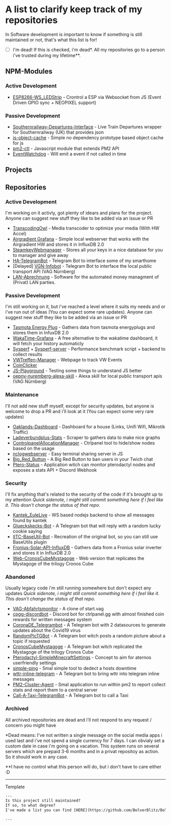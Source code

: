 # A list to clarify keep track of my repositories
In Software development is important to know if something is still maintained or not, that's what this list is for!  

- [ ] I'm dead! If this is checked, i'm dead*. All my repositories go to a person i've trusted during my lifetime**.

## NPM-Modules
### Active Development
- [ESP8266-WS_LEDStrip](https://github.com/BolverBlitz/ESP8266-WS_LEDStrip) - Crontrol a ESP via Websocket from JS (Event Driven GPIO sync + NEOPIXEL support)

### Passive Development
- [Southernrailway-Departures-Interface](https://github.com/BolverBlitz/Southernrailway-Departures-Interface) - Live Train Departures wrapper for Southernrailway (UK) that provides json
- [js-object-cache](https://github.com/BolverBlitz/js-object-cache) - Simple no dependency prototype based object cache for js 
- [pm2-ctl](https://github.com/BolverBlitz/pm2-ctl) - Javascript module that extends PM2 API 
- [EventWatchdog](https://github.com/BolverBlitz/EventWatchdog) - Will emit a event if not called in time 


## Projects

## Repositories
### Active Development
I'm working on it activly, got plenty of idears and plans for the project. Anyone can suggest new stuff they like to be added via an issue or PR
- [TranscodingOwl](https://github.com/BolverBlitz/TranscodingOwl) - Media transcoder to optimize your media (With HW Accel)
- [Airgradient Grafana](https://github.com/BolverBlitz/airgradient-grafana) - Simple local webserver that works with the Airgradient HW and stores it in InfluxDB 2.0
- [SteamkeyWebmanager](https://github.com/BolverBlitz/SteamkeyWebmanager) - Stores all your keys in a nice database for you to manager and give away 
- [HA-TelegramBot](https://github.com/BolverBlitz/HA-TelegramBot) - Telegram Bot to interface some of my smarthome
- [Delayed] [VGN-Infobot](https://github.com/BolverBlitz/VGN-Infobot) - Telegram Bot to interface the local public transport API (VAG Nürnberg)
- [LAN-Abrechnung](https://github.com/EBG-PW/LAN-Abrechnung) - Software for the automated money managment of (Privat) LAN parties. 

### Passive Development
I'm still working on it, but i've reached a level where it suits my needs and or i've run out of ideas (You can expect some rare updates). Anyone can suggest new stuff they like to be added via an issue or PR
- [Tasmota Energy Plug](https://github.com/BolverBlitz/tasmota_energyplug) - Gathers data from tasmota energyplugs and stores them in InfuxDB 2.0
- [WakaTime-Grafana](https://github.com/BolverBlitz/WakaTime-Grafana) - A free alternative to the wakatime dashboard, it will fetch your history automaticly 
- [Sysperf](https://github.com/BolverBlitz/sysperf) + [Sysperf-server](https://github.com/BolverBlitz/sysperf-server) - Performance benchmark script + backend to collect results
- [VWTreffen-Manager](https://github.com/BolverBlitz/VWTreffen-Manager) - Webpage to track VW Events
- [CoinClicker](https://github.com/BolverBlitz/CoinClicker)
- [JS-Playground](https://github.com/BolverBlitz/JS-Playground) - Testing some things to understand JS better
- [oepnv-nuremberg-alexa-skill](https://github.com/BolverBlitz/oepnv-nuremberg-alexa-skill) - Alexa skill for local public transport apis (VAG Nürnberg)

### Maintenance
I'll not add new stuff myself, except for security updates, but anyone is welcome to drop a PR and i'll look at it (You can expect some very rare updates)
- [Oaklands-Dashboard](https://github.com/BolverBlitz/Oaklands-Dashboard) - Dashboard for a house (Links, Unifi Wifi, Mikrotik Traffic)
- [Ladeverbundplus-Stats](https://github.com/BolverBlitz/Ladeverbundplus-Stats) - Scraper to gathers data to make nice graphs
- [ControlpanelAllocationManager](https://github.com/BolverBlitz/ControlpanelAllocationManager) - Ctrlpanel tool to hide/show nodes based on the usage
- [nclogwebserver](https://github.com/BolverBlitz/nclogwebserver) - Easy terminal sharing server in JS 
- [Big_Red_Button](https://github.com/BolverBlitz/Big_Red_Button) - A Big Red Button to ban users in your Twich chat 
- [Ptero-Status](https://github.com/BolverBlitz/Ptero-Status) - Application witch can monitor pterodactyl nodes and exposes a stats API + Discord Webhook


### Security
I'll fix anything that's related to the security of the code if it's brought up to my attention
_Quick sidenote, i might still commit something here if i feel like it. This dosn't change the status of that repo._
- [Kantek_EuleLive](https://github.com/BolverBlitz/Kantek_EuleLive) - WS based nodejs backend to show all messages found by kantek
- [Glueckskecks-Bot](https://github.com/BolverBlitz/Glueckskecks-Bot) - A Telegram bot that will reply with a random lucky cookie saying
- [IITC-BaseUtil-Bot](https://github.com/BolverBlitz/IITC-BaseUtil-Bot) - Recreation of the original bot, so you can still use BaseUtils plugin
- [Fronius-Solar-API-InfluxDB](https://github.com/BolverBlitz/Fronius-Solar-API-InfluxDB) - Gathers data from a Fronius solar inverter and stores it in InfluxDB 2.0
- [Web-CronosCubeMystagoge](https://github.com/BolverBlitz/Web-CronosCubeMystagoge) - Web version that replicates the Mystagoge of the trilogy Cronos Cube


### Abandoned
Usually legacy code i'm still running somewhere but don't expect any updates
_Quick sidenote, i might still commit something here if i feel like it. This dosn't change the status of that repo._
- [VAG-Abfahrtsmonitor](https://github.com/BolverBlitz/VAG-Abfahrtsmonitor) - A clone of start.vag 
- [cpgg-discordbot](https://github.com/BolverBlitz/cpgg-discordbot) - Discord bot for ctrlpanel.gg with almost finished coin rewards for written messages system
- [CoronaDE_Telegrambot](https://github.com/BolverBlitz/CoronaDE_Telegrambot) - A Telegram bot with 2 datasources to generate updates about the Covid19 virus
- [RandomPicTGBot](https://github.com/BolverBlitz/RandomPicTGBot) - A Telegram bot witch posts a random picture about a topic if requested
- [CronosCubeMystagoge](https://github.com/BolverBlitz/CronosCubeMystagoge) - A Telegram bot witch replicated the Mystagoge of the trilogy Cronos Cube
- [Pterodactyl-SimpleMinecraftSettings](https://github.com/BolverBlitz/Pterodactyl-SimpleMinecraftSettings) - Concept to aim for aternos userfriendly settings 
- [simple-ping](https://github.com/BolverBlitz/simple-ping) - Smal simple tool to dedect a hosts downtime 
- [wttr-inline-telegram](https://github.com/BolverBlitz/wttr-inline-telegram) - A Telegram bot to bring wttr into telegram inline messages
- [PM2-Cluster-Agent](https://github.com/BolverBlitz/PM2-Cluster-Agent) - Smal application to run within pm2 to report collect stats and report them to a central server
- [Call-A-Taxi-TelegramBot](https://github.com/BolverBlitz/Call-A-Taxi-TelegramBot) - A Telegram bot to call a Taxi

### Archived
All archived repositories are dead and i'll not respond to any request / concern you might have

*Dead means: I've not written a single message on the social media apps i used last and i've not spend a single currency for 7 days. I can obvialy set a custom date in case i'm going on a vacation.
This system runs on several servers which are prepaid 3-6 months and in a privat repositoy as action. So it should work in any case.

**I have no control what this person will do, but i don't have to care either :D

---
Template
```txt
---
Is this project still maintained?  
If so, to what degree?  
I've made a list you can find [HERE](https://github.com/BolverBlitz/BolverBlitz/blob/main/MAINTENANCE.md) witch i'll keep updated, you can find the current status there.

---
```


